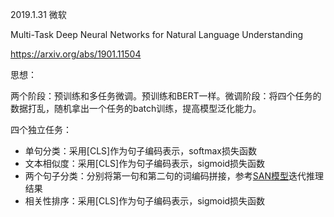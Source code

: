 2019.1.31 微软

Multi-Task Deep Neural Networks for Natural Language Understanding

https://arxiv.org/abs/1901.11504



思想：

两个阶段：预训练和多任务微调。预训练和BERT一样。微调阶段：将四个任务的数据打乱，随机拿出一个任务的batch训练，提高模型泛化能力。



四个独立任务：

- 单句分类：采用[CLS]作为句子编码表示，softmax损失函数
- 文本相似度：采用[CLS]作为句子编码表示，sigmoid损失函数
- 两个句子分类：分别将第一句和第二句的词编码拼接，参考[SAN模型](https://link.zhihu.com/?target=https%3A//arxiv.org/abs/1712.03556)迭代推理结果
- 相关性排序：采用[CLS]作为句子编码表示，sigmoid损失函数



